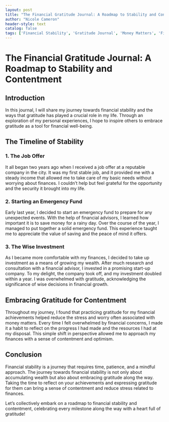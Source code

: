 ```yaml
---
layout: post
title: "The Financial Gratitude Journal: A Roadmap to Stability and Contentment"
author: "Nicole Cameron"
header-style: text
catalog: false
tags: ['Financial Stability', 'Gratitude Journal', 'Money Matters', 'Financial Goals', 'Investment Wisdom', 'Savings', 'Emergency Fund', 'Contentment']
---
```


# The Financial Gratitude Journal: A Roadmap to Stability and Contentment  

## Introduction  

In this journal, I will share my journey towards financial stability and the ways that gratitude has played a crucial role in my life. Through an exploration of my personal experiences, I hope to inspire others to embrace gratitude as a tool for financial well-being.  

## The Timeline of Stability  

### 1. The Job Offer  

It all began two years ago when I received a job offer at a reputable company in the city. It was my first stable job, and it provided me with a steady income that allowed me to take care of my basic needs without worrying about finances. I couldn’t help but feel grateful for the opportunity and the security it brought into my life.  

### 2. Starting an Emergency Fund  

Early last year, I decided to start an emergency fund to prepare for any unexpected events. With the help of financial advisors, I learned how important it is to save money for a rainy day. Over the course of the year, I managed to put together a solid emergency fund. This experience taught me to appreciate the value of saving and the peace of mind it offers.  

### 3. The Wise Investment  

As I became more comfortable with my finances, I decided to take up investment as a means of growing my wealth. After much research and consultation with a financial advisor, I invested in a promising start-up company. To my delight, the company took off, and my investment doubled within a year. I was overwhelmed with gratitude, acknowledging the significance of wise decisions in financial growth.  

## Embracing Gratitude for Contentment  

Throughout my journey, I found that practicing gratitude for my financial achievements helped reduce the stress and worry often associated with money matters. Every time I felt overwhelmed by financial concerns, I made it a habit to reflect on the progress I had made and the resources I had at my disposal. This simple shift in perspective allowed me to approach my finances with a sense of contentment and optimism.  

## Conclusion  

Financial stability is a journey that requires time, patience, and a mindful approach. The journey towards financial stability is not only about accumulating wealth but also about embracing gratitude along the way. Taking the time to reflect on your achievements and expressing gratitude for them can bring a sense of contentment and reduce stress related to finances.  

Let’s collectively embark on a roadmap to financial stability and contentment, celebrating every milestone along the way with a heart full of gratitude!  